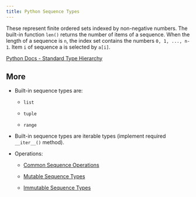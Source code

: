 ```yaml
---
title: Python Sequence Types
---
```

These represent finite ordered sets indexed by non-negative numbers. The built-in function `len()` returns the number of items of a sequence. When the length of a sequence is `n`, the index set contains the numbers `0, 1, ..., n-1`. Item `i` of sequence a is selected by `a[i]`.

[Python Docs - Standard Type Hierarchy](https://docs.python.org/3/reference/datamodel.html#the-standard-type-hierarchy)

## More

*   Built-in sequence types are:
    *   `list`

    *   `tuple`
    *   `range`
*   Built-in sequence types are iterable types (implement required `__iter__()` method).

*   Operations:

    *   [Common Sequence Operations](https://docs.python.org/3/library/stdtypes.html#common-sequence-operations)

    *   [Mutable Sequence Types](https://docs.python.org/3/library/stdtypes.html#mutable-sequence-types)
    *   [Immutable Sequence Types](https://docs.python.org/3/library/stdtypes.html#immutable-sequence-types)